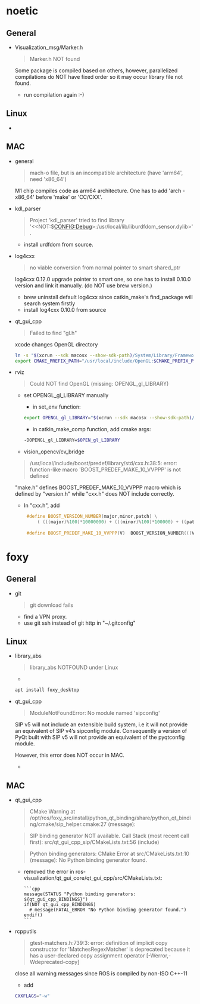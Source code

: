 # noetic

## General
+ Visualization_msg/Marker.h

	> Marker.h NOT found
	
	Some package is compiled based on others, however, parallelized compilations do NOT have fixed order so it may occur library file not found.
	
	- run compilation again :-)
	

## Linux
+ 

## MAC

+ general

	> mach-o file, but is an incompatible architecture (have 'arm64', need 'x86_64')
	
	M1 chip compiles code as arm64 architecture. One has to add 'arch -x86_64' before 'make' or 'CC/CXX'.
	  
+ kdl_parser

	> Project 'kdl\_parser' tried to find library
  '$<$<NOT:$<CONFIG:Debug>>:/usr/local/lib/liburdfdom\_sensor.dylib>'.
  
  	- install urdfdom from source.
  	
  	
+ log4cxx

	> no viable conversion from normal pointer to smart shared_ptr
  
   log4cxx 0.12.0 upgrade pointer to smart one, so one has to install 0.10.0 version and link it manually. (do NOT use brew version.)
   - brew uninstall default log4cxx since catkin\_make's find_package will search system firstly
   - install log4cxx 0.10.0 from source
   
+ qt\_gui\_cpp

	> Failed to find "gl.h"
	
	xcode changes OpenGL directory 

	```bash
	ln -s "$(xcrun --sdk macosx --show-sdk-path)/System/Library/Frameworks/OpenGL.framework/Headers"  /usr/local/include/OpenGL	
	export CMAKE_PREFIX_PATH="/usr/local/include/OpenGL:$CMAKE_PREFIX_PATH"
  	```
    
+ rviz

	>  Could NOT find OpenGL (missing: OPENGL\_gl\_LIBRARY)
	
	- set OPENGL\_gl\_LIBRARY manually

		+ in set\_env function:

		```bash
	  export OPENGL_gl_LIBRARY="$(xcrun --sdk macosx --show-sdk-path)/System/Library/Frameworks/OpenGL.framework/Versions/Current/Libraries"
	  ```

	   + in catkin\_make\_comp function, add cmake args: 
	   
	  	```bash
	  	-DOPENGL_gl_LIBRARY=$OPEN_gl_LIBRARY
	  	```

	+ vision\_opencv/cv_bridge

	> /usr/local/include/boost/predef/library/std/cxx.h:38:5: error: function-like macro 'BOOST\_PREDEF\_MAKE\_10\_VVPPP' is not defined

	"make.h" defines BOOST\_PREDEF\_MAKE\_10\_VVPPP macro which is defined by "version.h" while "cxx.h" does NOT include correctly.
	
	- In "cxx.h", add
	
		```cpp
		 #define BOOST_VERSION_NUMBER(major,minor,patch) \
		   	 ( (((major)%100)*10000000) + (((minor)%100)*100000) + ((patch)%100000) )
	   	 
	   	 #define BOOST_PREDEF_MAKE_10_VVPPP(V)  BOOST_VERSION_NUMBER(((V)/1000)%100,0,(V)%1000)
  		```

# foxy
## General

+ git

	> git download fails

	- find a VPN proxy. 
	- use git ssh instead of git http in "~/.gitconfig"
		
## Linux

+ library_abs 

	> library_abs NOTFOUND under Linux
   
	- 

	```bash
   apt install foxy_desktop
   ```
+ qt\_gui\_cpp

	> ModuleNotFoundError: No module named 'sipconfig'
	
	SIP v5 will not include an extensible build system, i.e it will not provide an equivalent of SIP v4’s sipconfig module. Consequently a version of PyQt built with SIP v5 will not provide an equivalent of the pyqtconfig module.
	
	However, this error does NOT occur in MAC.
	
	- 

## MAC
+ qt\_gui\_cpp

	> CMake Warning at /opt/ros/foxy\_src/install/python\_qt\_binding/share/python\_qt\_binding/cmake/sip\_helper.cmake:27 (message):
	
  	> SIP binding generator NOT available.
Call Stack (most recent call first):
  src/qt\_gui\_cpp\_sip/CMakeLists.txt:56 (include)

	> Python binding generators:
CMake Error at src/CMakeLists.txt:10 (message):
  No Python binding generator found.
  
  - removed the error in ros-visualization/qt\_gui\_core/qt\_gui\_cpp/src/CMakeLists.txt:

		```cpp
		message(STATUS "Python binding generators: ${qt_gui_cpp_BINDINGS}")
		if(NOT qt_gui_cpp_BINDINGS)
		  # message(FATAL_ERROR "No Python binding generator found.")
		endif()
		```

+ rcpputils

	> gtest-matchers.h:739:3: error: definition of implicit copy constructor for 'MatchesRegexMatcher' is deprecated because it has a user-declared copy assignment operator [-Werror,-Wdeprecated-copy]
	
	close all warning messages since ROS is compiled by non-ISO C++-11
	- add 

	```bash
	CXXFLAGS="-w" 
	```